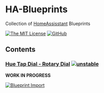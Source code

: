 # HA-Blueprints

Collection of [HomeAssisstant](https://homeassisstant.io) Blueprints

[![The MIT License](https://img.shields.io/badge/license-MIT-orange.svg?style=flat-square)](/LICENSE)
[![GitHub](https://img.shields.io/github/issues/bforbenny/HA-Blueprints)](https://github.com/bforbenny/HA-Blueprints/issues)

## Contents

### [Hue Tap Dial - Rotary Dial](/Hue-Tap-Dial/) [![unstable](http://badges.github.io/stability-badges/dist/unstable.svg)](http://github.com/badges/stability-badges)

**WORK IN PROGRESS**

[![Blueprint Import](https://my.home-assistant.io/badges/blueprint_import.svg)](https://my.home-assistant.io/redirect/blueprint_import/?blueprint_url=https%3A%2F%2Fgithub.com%2Fbforbenny%2FHA-Blueprints%2Fblob%2Fmaster%2FHue-Tap-Dial%2Fzha-rdm002-dial.yaml)
